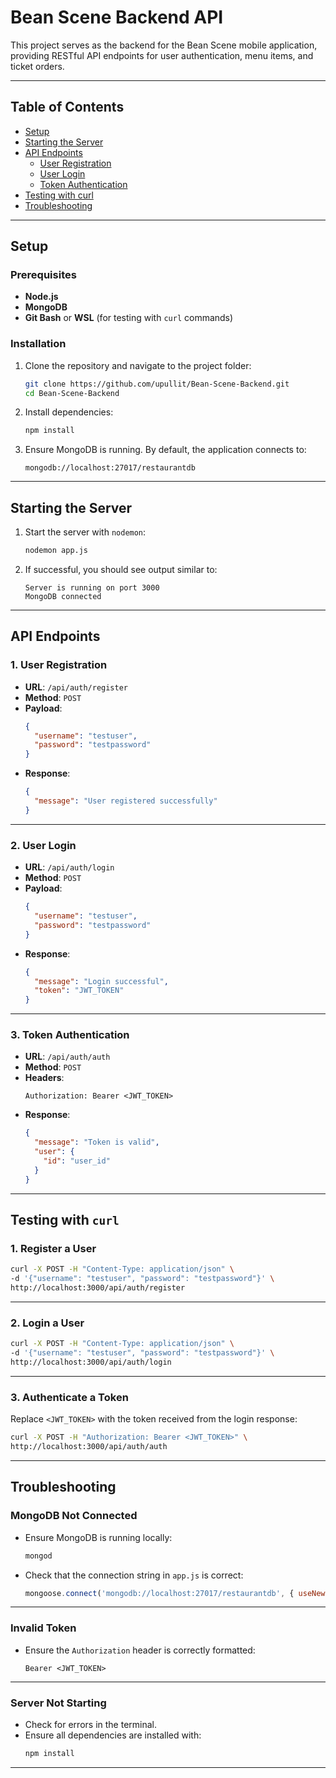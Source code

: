 
# Bean Scene Backend API

This project serves as the backend for the Bean Scene mobile application, providing RESTful API endpoints for user authentication, menu items, and ticket orders.

---

## Table of Contents

- [Setup](#setup)
- [Starting the Server](#starting-the-server)
- [API Endpoints](#api-endpoints)
  - [User Registration](#user-registration)
  - [User Login](#user-login)
  - [Token Authentication](#token-authentication)
- [Testing with curl](#testing-with-curl)
- [Troubleshooting](#troubleshooting)

---

## Setup

### Prerequisites

- **Node.js** 
- **MongoDB**
- **Git Bash** or **WSL** (for testing with `curl` commands)

### Installation

1. Clone the repository and navigate to the project folder:
   ```bash
   git clone https://github.com/upullit/Bean-Scene-Backend.git 
   cd Bean-Scene-Backend
   ```

2. Install dependencies:
   ```bash
   npm install
   ```

3. Ensure MongoDB is running. By default, the application connects to:
   ```
   mongodb://localhost:27017/restaurantdb
   ```

---

## Starting the Server

1. Start the server with `nodemon`:
   ```bash
   nodemon app.js
   ```

2. If successful, you should see output similar to:
   ```
   Server is running on port 3000
   MongoDB connected
   ```

---

## API Endpoints

### 1. **User Registration**

- **URL**: `/api/auth/register`
- **Method**: `POST`
- **Payload**:
  ```json
  {
    "username": "testuser",
    "password": "testpassword"
  }
  ```
- **Response**:
  ```json
  {
    "message": "User registered successfully"
  }
  ```

---

### 2. **User Login**

- **URL**: `/api/auth/login`
- **Method**: `POST`
- **Payload**:
  ```json
  {
    "username": "testuser",
    "password": "testpassword"
  }
  ```
- **Response**:
  ```json
  {
    "message": "Login successful",
    "token": "JWT_TOKEN"
  }
  ```

---

### 3. **Token Authentication**

- **URL**: `/api/auth/auth`
- **Method**: `POST`
- **Headers**:
  ```http
  Authorization: Bearer <JWT_TOKEN>
  ```
- **Response**:
  ```json
  {
    "message": "Token is valid",
    "user": {
      "id": "user_id"
    }
  }
  ```

---

## Testing with `curl`

### 1. Register a User
```bash
curl -X POST -H "Content-Type: application/json" \
-d '{"username": "testuser", "password": "testpassword"}' \
http://localhost:3000/api/auth/register
```

---

### 2. Login a User
```bash
curl -X POST -H "Content-Type: application/json" \
-d '{"username": "testuser", "password": "testpassword"}' \
http://localhost:3000/api/auth/login
```

---

### 3. Authenticate a Token
Replace `<JWT_TOKEN>` with the token received from the login response:
```bash
curl -X POST -H "Authorization: Bearer <JWT_TOKEN>" \
http://localhost:3000/api/auth/auth
```

---

## Troubleshooting

### MongoDB Not Connected
- Ensure MongoDB is running locally:
  ```bash
  mongod
  ```
- Check that the connection string in `app.js` is correct:
  ```javascript
  mongoose.connect('mongodb://localhost:27017/restaurantdb', { useNewUrlParser: true, useUnifiedTopology: true });
  ```

---

### Invalid Token
- Ensure the `Authorization` header is correctly formatted:
  ```
  Bearer <JWT_TOKEN>
  ```

---

### Server Not Starting
- Check for errors in the terminal.
- Ensure all dependencies are installed with:
  ```bash
  npm install
  ```

---
